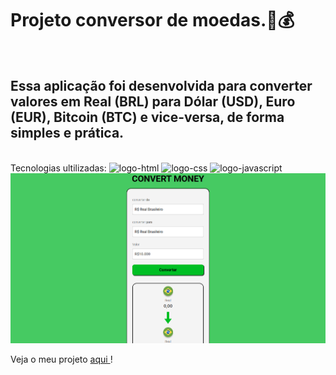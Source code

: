 <h1>Projeto conversor de moedas.🚀💰</h1>
<br>
<h2>Essa aplicação foi desenvolvida para converter valores em Real (BRL) para Dólar (USD), Euro (EUR),  Bitcoin (BTC) e vice-versa, de forma simples e prática.</h2>
<br>
Tecnologias ultilizadas:
<img src="https://img.shields.io/badge/HTML5-E34F26?style=for-the-badge&logo=html5&logoColor=white" alt="logo-html"/>
<img src="https://img.shields.io/badge/CSS3-1572B6?style=for-the-badge&logo=css3&logoColor=white" alt="logo-css" />
<img src="https://img.shields.io/badge/JavaScript-F7DF1E?style=for-the-badge&logo=javascript&logoColor=black" alt="logo-javascript"/>

<img src="assets/projeto-convert.png">

Veja o meu projeto <a href="https://projeto-conversor-master.vercel.app/">aqui </a>!



